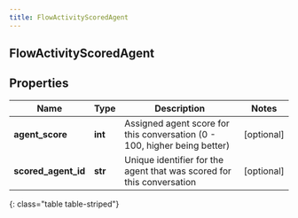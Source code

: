 ```yaml
---
title: FlowActivityScoredAgent
---
```

## FlowActivityScoredAgent

## Properties

|Name | Type | Description | Notes|
|------------ | ------------- | ------------- | -------------|
| **agent_score** | **int** | Assigned agent score for this conversation (0 - 100, higher being better) | [optional] |
| **scored_agent_id** | **str** | Unique identifier for the agent that was scored for this conversation | [optional] |
{: class="table table-striped"}


